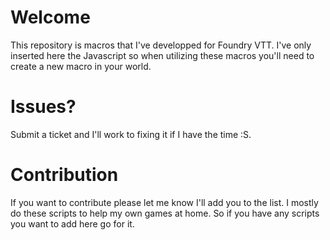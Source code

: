 # Welcome
This repository is macros that I've developped for Foundry VTT. I've only inserted here the Javascript so when utilizing these macros you'll need to create a new macro in your world. 

# Issues?
Submit a ticket and I'll work to fixing it if I have the time :S.

# Contribution
If you want to contribute please let me know I'll add you to the list. I mostly do these scripts to help my own games at home. So if you have any scripts you want to add here go for it.